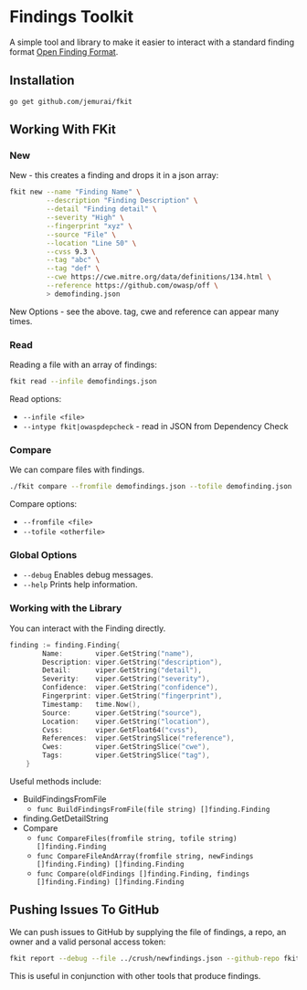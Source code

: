 # Findings Toolkit

A simple tool and library to make it easier to interact with a standard
finding format [Open Finding Format](https://github.com/owasp/off).

## Installation

`go get github.com/jemurai/fkit`

## Working With FKit

### New 

New - this creates a finding and drops it in a json array:

```sh
fkit new --name "Finding Name" \
         --description "Finding Description" \
         --detail "Finding detail" \
         --severity "High" \
         --fingerprint "xyz" \
         --source "File" \
         --location "Line 50" \
         --cvss 9.3 \
         --tag "abc" \
         --tag "def" \
         --cwe https://cwe.mitre.org/data/definitions/134.html \
         --reference https://github.com/owasp/off \
         > demofinding.json
```

New Options - see the above.  tag, cwe and reference can appear many times.

### Read 

Reading a file with an array of findings:

```sh
fkit read --infile demofindings.json
```

Read options:

- `--infile <file>`
- `--intype fkit|owaspdepcheck` - read in JSON from Dependency Check

### Compare

We can compare files with findings.

```sh
./fkit compare --fromfile demofindings.json --tofile demofinding.json
```

Compare options:

- `--fromfile <file>`
- `--tofile <otherfile>`

### Global Options

- `--debug` Enables debug messages.
- `--help`  Prints help information.

### Working with the Library

You can interact with the Finding directly.

```go
finding := finding.Finding{
		Name:        viper.GetString("name"),
		Description: viper.GetString("description"),
		Detail:      viper.GetString("detail"),
		Severity:    viper.GetString("severity"),
		Confidence:  viper.GetString("confidence"),
		Fingerprint: viper.GetString("fingerprint"),
		Timestamp:   time.Now(),
		Source:      viper.GetString("source"),
		Location:    viper.GetString("location"),
		Cvss:        viper.GetFloat64("cvss"),
		References:  viper.GetStringSlice("reference"),
		Cwes:        viper.GetStringSlice("cwe"),
		Tags:        viper.GetStringSlice("tag"),
	}
```

Useful methods include: 

* BuildFindingsFromFile 
    * `func BuildFindingsFromFile(file string) []finding.Finding `
* finding.GetDetailString
* Compare
    *  `func CompareFiles(fromfile string, tofile string) []finding.Finding`
    *  `func CompareFileAndArray(fromfile string, newFindings []finding.Finding) []finding.Finding`
    *  `func Compare(oldFindings []finding.Finding, findings []finding.Finding) []finding.Finding`


## Pushing Issues To GitHub

We can push issues to GitHub by supplying the file of findings, a repo, an owner and a valid personal access token:

```sh
fkit report --debug --file ../crush/newfindings.json --github-repo fkit --github-token <token> --github-owner jemurai
```

This is useful in conjunction with other tools that produce findings.
